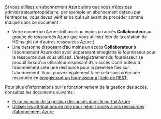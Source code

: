 Si vous utilisez un abonnement Azure alors que vous n’êtes pas administrateur/propriétaire, par exemple un abonnement détenu par l’entreprise, vous devez vérifier ce qui suit avant de procéder comme indiqué dans ce document :

* Votre connexion Azure doit avoir au moins un accès **Collaborateur** au groupe de ressources Azure que vous utilisez lors de la création de HDInsight (et d’autres ressources Azure.)
* Une personne disposant d’au moins un accès **Collaborateur** à l’abonnement Azure doit avoir auparavant enregistré le fournisseur pour la ressource que vous utilisez. L’enregistrement du fournisseur se produit lorsqu’un utilisateur disposant d’un accès Contributeur à l’abonnement crée une ressource pour la première fois sur l’abonnement. Vous pouvez également faire cela sans créer une ressource en [enregistrant un fournisseur à l’aide de REST](https://msdn.microsoft.com/library/azure/dn790548.aspx).

Pour plus d’informations sur le fonctionnement de la gestion des accès, consultez les documents suivants :

* [Prise en main de la gestion des accès dans le portail Azure](../articles/active-directory/role-based-access-control-what-is.md)
* [Utiliser les attributions de rôle pour gérer l’accès à vos ressources d’abonnement Azure](../articles/active-directory/role-based-access-control-configure.md)



<!--HONumber=Nov16_HO2-->


